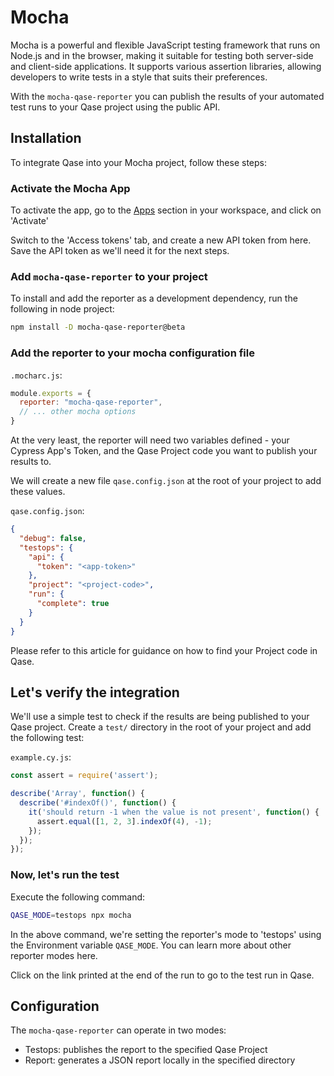 # Mocha

Mocha is a powerful and flexible JavaScript testing framework that runs on Node.js and in the browser, making it suitable for testing both server-side and client-side applications. It supports various assertion libraries, allowing developers to write tests in a style that suits their preferences.

With the `mocha-qase-reporter` you can publish the results of your automated test runs to your Qase project using the public API.

## Installation

To integrate Qase into your Mocha project, follow these steps:

### Activate the Mocha App

To activate the app, go to the [Apps](https://app.qase.io/apps?app=mocha-reporter) section in your workspace, and click on 'Activate'

Switch to the 'Access tokens' tab, and create a new API token from here. Save the API token as we'll need it for the next steps.

### Add `mocha-qase-reporter` to your project

To install and add the reporter as a development dependency, run the following in node project:

```bash
npm install -D mocha-qase-reporter@beta
```

### Add the reporter to your mocha configuration file

`.mocharc.js`:

```javascript
module.exports = {
  reporter: "mocha-qase-reporter",
  // ... other mocha options
}
```

At the very least, the reporter will need two variables defined - your Cypress App's Token, and the Qase Project code you want to publish your results to.

We will create a new file `qase.config.json` at the root of your project to add these values.

`qase.config.json`:

```json
{
  "debug": false,
  "testops": {
    "api": {
      "token": "<app-token>"
    },
    "project": "<project-code>",
    "run": {
      "complete": true
    }
  }
}
```

Please refer to this article for guidance on how to find your Project code in Qase.

## Let's verify the integration

We'll use a simple test to check if the results are being published to your Qase project. Create a `test/` directory in the root of your project and add the following test:

`example.cy.js`:

```javascript
const assert = require('assert');

describe('Array', function() {
  describe('#indexOf()', function() {
    it('should return -1 when the value is not present', function() {
      assert.equal([1, 2, 3].indexOf(4), -1);
    });
  });
});
```

### Now, let's run the test

Execute the following command:

```bash
QASE_MODE=testops npx mocha
```

In the above command, we're setting the reporter's mode to 'testops' using the Environment variable `QASE_MODE`. You can learn more about other reporter modes here.

Click on the link printed at the end of the run to go to the test run in Qase.

## Configuration

The `mocha-qase-reporter` can operate in two modes:
* Testops: publishes the report to the specified Qase Project
* Report: generates a JSON report locally in the specified directory
